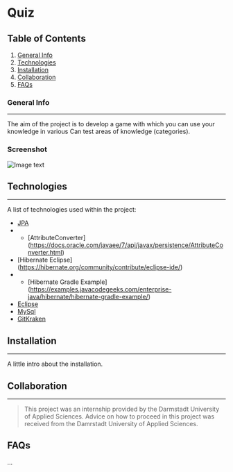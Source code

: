 # Quiz

## Table of Contents
1. [General Info](#general-info)
2. [Technologies](#technologies)
3. [Installation](#installation)
4. [Collaboration](#collaboration)
5. [FAQs](#faqs)

### General Info
***
The aim of the project is to develop a game with which you can use your knowledge in various
Can test areas of knowledge (categories).
### Screenshot
![Image text](https://www.united-internet.de/fileadmin/user_upload/Brands/Downloads/Logo_IONOS_by.jpg)

## Technologies
***
A list of technologies used within the project:
* [JPA](https://www.logicbig.com/tutorials/java-ee-tutorial/jpa/jpa-primary-key.html)
* * [AttributeConverter] (https://docs.oracle.com/javaee/7/api/javax/persistence/AttributeConverter.html)
* [Hibernate Eclipse] (https://hibernate.org/community/contribute/eclipse-ide/)
* * [Hibernate Gradle Example] (https://examples.javacodegeeks.com/enterprise-java/hibernate/hibernate-gradle-example/)
*  [Eclipse](https://wiki.eclipse.org/EGit/User_Guide#Committing_Changes)
* [MySql](https://www.java-success.com/13-%e2%99%a6-getting-started-mysql-beginner-tutorial/)
*  [GitKraken](https://www.gitkraken.com/)


## Installation
***
A little intro about the installation. 

## Collaboration
***

> This project was an internship provided by the Darmstadt University of Applied Sciences. Advice on how to proceed in this project was received from the Damrstadt University of Applied Sciences.

## FAQs
...
